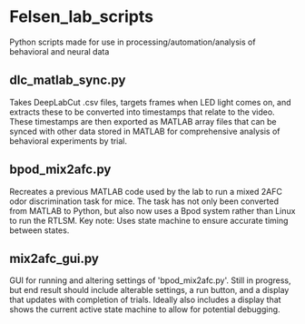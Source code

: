 # Felsen_lab_scripts
Python scripts made for use in processing/automation/analysis of behavioral and neural data

## dlc_matlab_sync.py
Takes DeepLabCut .csv files, targets frames when LED light comes on, and extracts these to be converted into timestamps that relate to the video. These timestamps are then exported as MATLAB array files that can be synced with other data stored in MATLAB for comprehensive analysis of behavioral experiments by trial.

## bpod_mix2afc.py
Recreates a previous MATLAB code used by the lab to run a mixed 2AFC odor discrimination task for mice. The task has not only been converted from MATLAB to Python, but also now uses a Bpod system rather than Linux to run the RTLSM. Key note: Uses state machine to ensure accurate timing between states.

## mix2afc_gui.py
GUI for running and altering settings of 'bpod_mix2afc.py'. Still in progress, but end result should include alterable settings, a run button, and a display that updates with completion of trials. Ideally also includes a display that shows the current active state machine to allow for potential debugging. 
